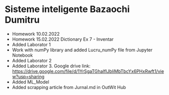 # Sisteme inteligente Bazaochi Dumitru
+ Homework 10.02.2022
+ Homework 15.02.2022 Dictionary Ex 7 - Inventar
+ Added Laborator 1
+ Work with numPy library and added Lucru_numPy file from Jupyter Notebook
+ Added Laborator 2
+ Added Laborator 3. Google drive link: https://drive.google.com/file/d/1YrSgaTGhaIflJbliMbTbcYx6PHxRwft1/view?usp=sharing
+ Added ML_Model
+ Added scrapping article from Jurnal.md in OutWit Hub
